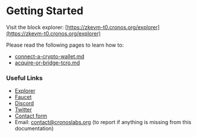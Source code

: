 # Getting Started

Visit the block explorer: [https://zkevm-t0.cronos.org/explorer](https://zkevm-t0.cronos.org/explorer)

Please read the following pages to learn how to:

* [connect-a-crypto-wallet.md](connect-a-crypto-wallet.md "mention")
* [acquire-or-bridge-tcro.md](acquire-or-bridge-tcro.md "mention")

### Useful Links

* [Explorer](https://zkevm-t0.cronos.org/explorer)
* [Faucet](https://zkevm-t0.cronos.org/faucet)
* [Discord](https://discord.com/invite/pahqHz26q4)
* [Twitter](https://twitter.com/cronos\_chain)
* [Contact form](https://crofam.me/contact)
* Email: [contact@cronoslabs.org](mailto:contact@cronoslabs.org) (to report if anything is missing from this documentation)
